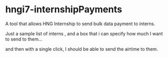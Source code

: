 # hngi7-internshipPayments
A tool that allows HNG Internship to send bulk data payment to interns.

Just a sample list of interns , and a box that i can specify how much I want to send to them...

and then with a single click, I should be able to send the airtime to them.
